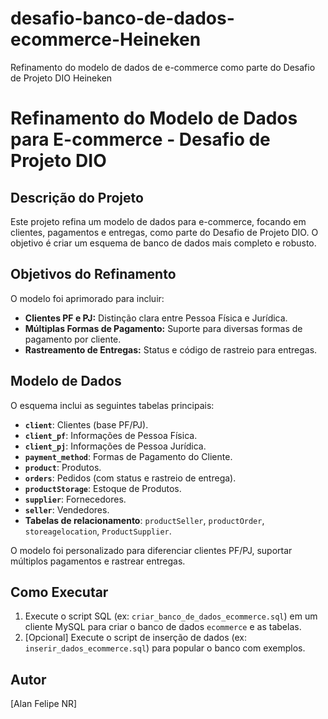 # desafio-banco-de-dados-ecommerce-Heineken
Refinamento do modelo de dados de e-commerce como parte do Desafio de Projeto DIO Heineken

# Refinamento do Modelo de Dados para E-commerce - Desafio de Projeto DIO


## Descrição do Projeto

Este projeto refina um modelo de dados para e-commerce, focando em clientes, pagamentos e entregas, como parte do Desafio de Projeto DIO. O objetivo é criar um esquema de banco de dados mais completo e robusto.

## Objetivos do Refinamento

O modelo foi aprimorado para incluir:

*   **Clientes PF e PJ:** Distinção clara entre Pessoa Física e Jurídica.
*   **Múltiplas Formas de Pagamento:** Suporte para diversas formas de pagamento por cliente.
*   **Rastreamento de Entregas:**  Status e código de rastreio para entregas.

## Modelo de Dados

O esquema inclui as seguintes tabelas principais:

*   **`client`**:  Clientes (base PF/PJ).
*   **`client_pf`**:  Informações de Pessoa Física.
*   **`client_pj`**:  Informações de Pessoa Jurídica.
*   **`payment_method`**: Formas de Pagamento do Cliente.
*   **`product`**: Produtos.
*   **`orders`**: Pedidos (com status e rastreio de entrega).
*   **`productStorage`**: Estoque de Produtos.
*   **`supplier`**: Fornecedores.
*   **`seller`**: Vendedores.
*   **Tabelas de relacionamento**:  `productSeller`, `productOrder`, `storeagelocation`, `ProductSupplier`.

O modelo foi personalizado para diferenciar clientes PF/PJ, suportar múltiplos pagamentos e rastrear entregas.

## Como Executar

1.  Execute o script SQL (ex: `criar_banco_de_dados_ecommerce.sql`) em um cliente MySQL para criar o banco de dados `ecommerce` e as tabelas.
2.  [Opcional] Execute o script de inserção de dados (ex: `inserir_dados_ecommerce.sql`) para popular o banco com exemplos.

## Autor

[Alan Felipe NR]
